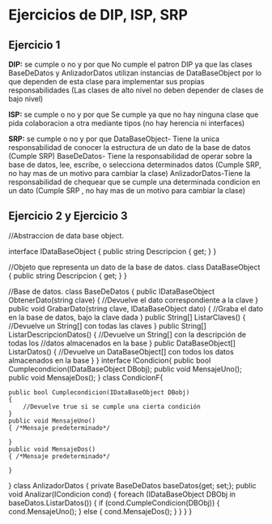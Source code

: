 # Ejercicios de DIP, ISP, SRP
## Ejercicio 1 

**DIP:** se cumple o no y por que
No cumple el patron DIP ya que las clases BaseDeDatos y AnlizadorDatos utilizan instancias de DataBaseObject por lo que dependen de esta clase para implementar sus propias responsabilidades (Las clases de alto nivel no deben depender de clases de bajo nivel)

**ISP:** se cumple o no y por que
Se cumple ya que no hay ninguna clase que pida colaboracion a otra mediante tipos (no hay herencia ni interfaces)

**SRP:** se cumple o no y por que
DataBaseObject- Tiene la unica responsabilidad de conocer la estructura de un dato de la base de datos (Cumple SRP)
BaseDeDatos- Tiene la responsabilidad de operar sobre la base de datos, lee, escribe, o selecciona determinados datos (Cumple SRP, no hay mas de un motivo para cambiar la clase)
AnlizadorDatos-Tiene la responsabilidad de chequear que se cumple una determinada condicion en un dato (Cumple SRP , no hay mas de un motivo para cambiar la clase)

## Ejercicio 2 y Ejercicio 3 
//Abstraccion de data base object.

interface IDataBaseObject
{
    public string Descripcion { get; }
}

//Objeto que representa un dato de la base de datos.
class DataBaseObject
{
    public string Descripcion { get; }
}

//Base de datos.
class BaseDeDatos
{
    public IDataBaseObject ObtenerDato(string clave)
    {
        //Devuelve el dato correspondiente a la clave
    }
    public void GrabarDato(string clave, IDataBaseObject dato)
    {
        //Graba el dato en la base de datos, bajo la clave dada
    }
    public String[] ListarClaves()
    {
        //Devuelve un String[] con todas las claves
    }
    public String[] ListarDescripcionDatos()
    {
        //Devuelve un String[] con la descripción de todas los 
        //datos almacenados en  la base
    }
    public DataBaseObject[] ListarDatos()
    {
//Devuelve un DataBaseObject[] con todos los datos almacenados en la base
    }
}
interface ICondicion{
    public bool Cumplecondicion(IDataBaseObject DBobj);
    public void MensajeUno();
    public void MensajeDos();
}
class CondicionF{
    
    public bool Cumplecondicion(IDataBaseObject DBobj)
    {
        //Devuelve true si se cumple una cierta condición
    }
    public void MensajeUno()
    { /*Mensaje predeterminado*/ 
        
    }
    public void MensajeDos()
    { /*Mensaje predeterminado*/ 
        
    }

}
class AnlizadorDatos
{
    private BaseDeDatos baseDatos{get; set;};
    public void Analizar(ICondicion cond)
    {
        foreach (IDataBaseObject DBObj in baseDatos.ListarDatos())
        {
            if (cond.CumpleCondicion(DBObj))
            {
                cond.MensajeUno();
            }
            else
            {
                cond.MensajeDos();
            }
        }
    }
}
